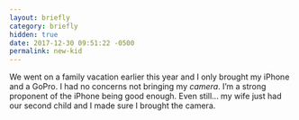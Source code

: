 ```yaml
---
layout: briefly
category: briefly
hidden: true
date: 2017-12-30 09:51:22 -0500
permalink: new-kid
---
```


We went on a family vacation earlier this year and I only brought my iPhone and a GoPro. I had no concerns not bringing my *camera*. I’m a strong proponent of the iPhone being good enough. Even still... my wife just had our second child and I made sure I brought the camera. 